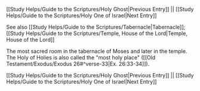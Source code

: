 [[Study Helps/Guide to the Scriptures/Holy Ghost|Previous Entry]]  ||  [[Study Helps/Guide to the Scriptures/Holy One of Israel|Next Entry]]

 See also [[Study Helps/Guide to the Scriptures/Tabernacle|Tabernacle]]; [[Study Helps/Guide to the Scriptures/Temple, House of the Lord|Temple, House of the Lord]]

 The most sacred room in the tabernacle of Moses and later in the temple. The Holy of Holies is also called the "most holy place" ([[Old Testament/Exodus/Exodus 26#^verse-33|Ex. 26:33-34]]).

[[Study Helps/Guide to the Scriptures/Holy Ghost|Previous Entry]]  ||  [[Study Helps/Guide to the Scriptures/Holy One of Israel|Next Entry]]